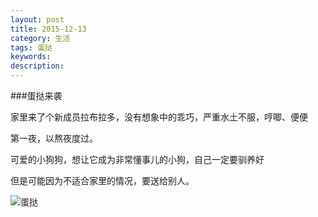 ```yaml
---
layout: post
title: 2015-12-13
category: 生活
tags: 蛋挞
keywords: 
description: 
---
```



###蛋挞来袭

家里来了个新成员拉布拉多，没有想象中的乖巧，严重水土不服，哼唧、便便

第一夜，以熬夜度过。

可爱的小狗狗，想让它成为非常懂事儿的小狗，自己一定要驯养好

但是可能因为不适合家里的情况，要送给别人。


![蛋挞](/blog/public/img/danta/20151214.jpg)





